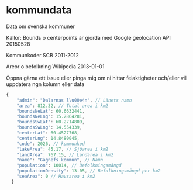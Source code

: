 # kommundata
Data om svenska kommuner

Källor: 
Bounds o centerpoints är gjorda med Google geolocation API 20150528

Kommunkoder SCB 2011-2012

Areor o befolkning Wikipedia 2013-01-01

Öppna gärna ett issue eller pinga mig om ni hittar felaktigheter och/eller vill uppdatera ngn kolumn eller data

```js
{
    "admin": "Dalarnas l\u00e4n", // Länets namn
    "area": 812.32, // Total area i km2
    "boundsNeLat": 60.6632441, 
    "boundsNeLng": 15.2864281,
    "boundsSwLat": 60.2714809,
    "boundsSwLng": 14.554339,
    "centerLat": 60.4527768,
    "centerLng": 14.8480045,
    "code": 2026, // kommunkod
    "lakeArea": 45.17, // Sjöarea i km2
    "landArea": 767.15, // Landarea i km2
    "name": "Gagnefs kommun", // Namn
    "population": 10014, // Befolkningsmängd
    "populationDensity": 13.05, // Befolkningsmängd per km2
    "seaArea": 0 // Havsarea i km2
  }
```
